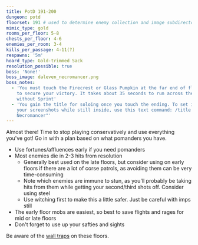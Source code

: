 ```yaml
---
title: PotD 191-200
dungeon: potd
floorset: 191 # used to determine enemy collection and image subdirectory
mimic_type: gold
rooms_per_floor: 5-8
chests_per_floor: 4-6
enemies_per_room: 3-4
kills_per_passage: 4-11(?)
respawns: '5m'
hoard_type: Gold-trimmed Sack
resolution_possible: true
boss: 'None!'
boss_image: daleven_necromancer.png
boss_notes:
  - 'You must touch the Firecrest or Glass Pumpkin at the far end of floor 200
    to secure your victory. It takes about 35 seconds to run across the floor
    without Sprint'
  - 'You gain the title for soloing once you touch the ending. To set it for
    your screenshots while still inside, use this text command: /title set "The
    Necromancer"'
---
```


Almost there! Time to stop playing conservatively and use everything you've
got! Go in with a plan based on what pomanders you have.

* Use fortunes/affluences early if you need pomanders
* Most enemies die in 2-3 hits from resolution
  * Generally best used on the late floors, but consider using on early floors
    if there are a lot of corse patrols, as avoiding them can be very
    time-consuming
  * Note which enemies are immune to stun, as you'll probably be taking hits
    from them while getting your second/third shots off. Consider using steel
  * Use witching first to make this a little safer. Just be careful with imps
    still
* The early floor mobs are easiest, so best to save flights and rages for mid
  or late floors
* Don't forget to use up your safties and sights

Be aware of the [wall traps](/wall_traps.html#potd-151-199) on these floors.
